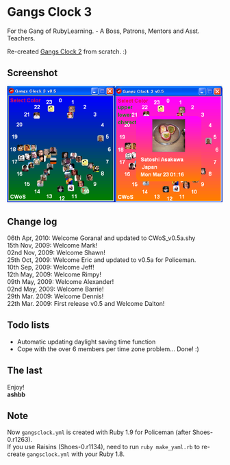 Gangs Clock 3
=============
For the Gang of RubyLearning. - A Boss, Patrons, Mentors and Asst. Teachers.

Re-created [Gangs Clock 2](https://github.com/ashbb/gangsclock2/) from scratch. :)


Screenshot
----------
![GangsClock2\_screenshot.png](http://github.com/ashbb/gangsclock3/raw/master/GangsClock3_screenshot.png)


Change log
----------
06th Apr, 2010: Welcome Gorana! and updated to CWoS_v0.5a.shy   
15th Nov, 2009: Welcome Mark!   
02nd Nov, 2009: Welcome Shawn!   
25th Oct, 2009: Welcome Eric and updated to v0.5a for Policeman.   
10th Sep, 2009: Welcome Jeff!   
12th May, 2009: Welcome Rimpy!   
09th May, 2009: Welcome Alexander!   
02nd May, 2009: Welcome Barrie!   
29th Mar. 2009: Welcome Dennis!   
22th Mar. 2009: First release v0.5 and Welcome Dalton!


Todo lists
----------
- Automatic updating daylight saving time function
- Cope with the over 6 members per time zone problem... Done! :)


The last
--------
Enjoy!   
**ashbb**


Note
----
Now `gangsclock.yml` is created with Ruby 1.9 for Policeman (after Shoes-0.r1263).   
If you use Raisins (Shoes-0.r1134), need to run `ruby make_yaml.rb` to re-create `gangsclock.yml` with your Ruby 1.8.
